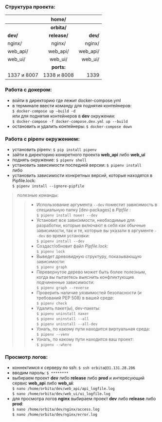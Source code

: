 ### Структура проекта:
|           | **home/**  |            |
|:--------- |:----------:|-----------:|
|           |**orbita/** |            |
|**dev/**   |**release/**|**dev/**    |
|nginx/     |nginx/      |nginx/      |
|web_api/   |web_api/    |web_api/    |
|web_ui/    |web_ui/     |web_ui/     |
|           |**ports:**  |            |
|1337 и 8007|1338 и 8008 |1339        |

### Работа с докером:
- войти в директорию где лежит docker-compose.yml
- в терминале ввести команду для поднятия контейнеров:  
```$ docker-compose up —build -d```  
или для поднятия контейнеров в **dev** окружении:  
```$ docker-compose -f docker-compose.dev.yml up --build```
- остановить и удалить контейнеры:
```$ docker-compose down```

### Работа с pipenv окружением:
- установить pipenv:
```$ pip install pipenv```
- зайти в директорию конкретного проекта **web_api** либо **web_ui**
- поднять окружение:
```$ pipenv shell```
- установить зависимости последней версии:
```$ pipenv install```  
либо  
- установить зависимости конкретных версий, которые находятся в Pipfile.lock:  
```$ pipenv install --ignore-pipfile```  

>полезные команды:
>>- Использование аргумента `--dev` поместит зависимость в специальную папку [dev-packages] в _Pipfile_ :  
>>```$ pipenv install пакет --dev```  
>>- Установит все зависимости, необходимые для разработки, которые включают в себя как обычные зависимости, так и те, которые вы указали в аргументе `--dev` во время установки:  
>>```$ pipenv install --dev```  
>>-  Создаст/обновит файл _Pipfile.lock_:  
>>```$ pipenv lock```  
>>-  Выведет древовидную структуру, показывающую зависимости:  
>>```$ pipenv graph```  
>>- Перевернутое дерево может быть более полезным, когда вы пытаетесь выяснить конфликтующие подчиненные зависимости:  
>>```$ pipenv graph --reverse```  
>>- Проверить наличие уязвимостей безопасности (и требований PEP 508) в вашей среде:  
>>```$ pipenv check```  
>>- Удалить пакет(ы), dev-пакеты:  
>>```$ pipenv uninstall пакет```  
>>```$ pipenv uninstall --all```  
>>```$ pipenv uninstall --all-dev```  
>>- Узнать, по какому пути находится виртуальная среда:  
>>```$ pipenv --venv```  
>>- Узнать, по какому пути находится ваш проект:  
>>```$ pipenv --where```

### Просмотр логов:
- коннектимся к серверу по ssh:
```$ ssh orbita@31.131.28.206```
- вводим пароль:
```$ ********```
- выбираем проект **dev** либо **release** либо **prod** и интересующий сервис **web_api** либо **web_ui**:  
```$ nano /home/orbita/dev/web_api/api_logfile.log```  
```$ nano /home/orbita/dev/web_ui/ui_logfile.log```
- для просмотра логов **nginx** выбираем проект **dev** либо **release** либо **prod**:  
```$ nano /home/orbita/dev/nginx/access.log```  
```$ nano /home/orbita/dev/nginx/error.log```
